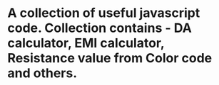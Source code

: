 # A collection of useful javascript code. Collection contains - DA calculator, EMI calculator, Resistance value from Color code and others.
